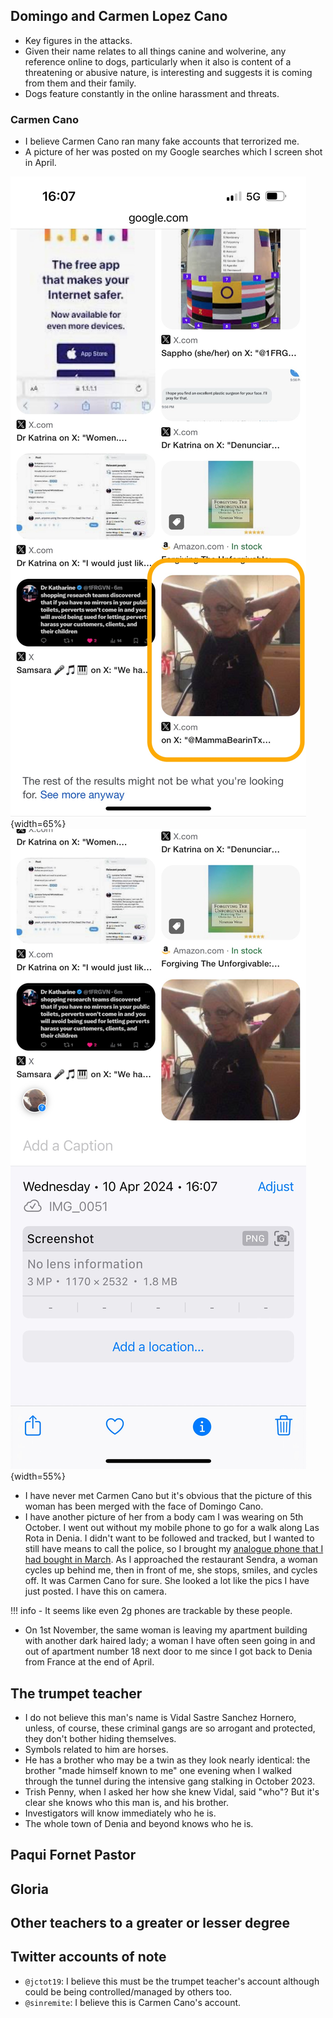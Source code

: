 ## Domingo and Carmen Lopez Cano

- Key figures in the attacks.
- Given their name relates to all things canine and wolverine, any reference online to dogs, particularly when it also is content of a threatening or abusive nature, is interesting and suggests it is coming from them and their family.
- Dogs feature constantly in the online harassment and threats.

### Carmen Cano

- I believe Carmen Cano ran many fake accounts that terrorized me.
- A picture of her was posted on my Google searches which I screen shot in April.

![Carmen Cano](../content/images/google-searches/carmen-cano.JPG){width=65%}
![Carmen Cano screenshot date](../content/images/google-searches/carmen-cano-date.JPG){width=55%}

- I have never met Carmen Cano but it's obvious that the picture of this woman has been merged with the face of Domingo Cano.
- I have another picture of her from a body cam I was wearing on 5th October. I went out without my mobile phone to go for a walk along Las Rota in Denia. I didn't want to be followed and tracked, but I wanted to still have means to call the police, so I brought my [analogue phone that I had bought in March](../timeline/2024/march.md#i-buy-an-analogue-phone). As I approached the restaurant Sendra, a woman cycles up behind me, then in front of me, she stops, smiles, and cycles off. It was Carmen Cano for sure. She looked a lot like the pics I have just posted. I have this on camera.

!!! info
    - It seems like even 2g phones are trackable by these people.

- On 1st November, the same woman is leaving my apartment building with another dark haired lady; a woman I have often seen going in and out of apartment number 18 next door to me since I got back to Denia from France at the end of April.

## The trumpet teacher

- I do not believe this man's name is Vidal Sastre Sanchez Hornero, unless, of course, these criminal gangs are so arrogant and protected, they don't bother hiding themselves.
- Symbols related to him are horses.
- He has a brother who may be a twin as they look nearly identical: the brother "made himself known to me" one evening when I walked through the tunnel during the intensive gang stalking in October 2023.
- Trish Penny, when I asked her how she knew Vidal, said "who"? But it's clear she knows who this man is, and his brother.
- Investigators will know immediately who he is.
- The whole town of Denia and beyond knows who he is.

## Paqui Fornet Pastor

## Gloria

## Other teachers to a greater or lesser degree

## Twitter accounts of note

- `@jctot19`: I believe this must be the trumpet teacher's account although could be being controlled/managed by others too.
- `@sinremite`: I believe this is Carmen Cano's account.
